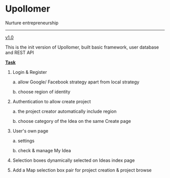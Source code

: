 # Upollomer

Nurture entrepreneurship

------

<u>v1.0</u>

This is the init version of Upollomer, built basic framework, user database and REST API

**<u>Task</u>**

1. Login & Register

   a. allow Google/ Facebook strategy apart from local strategy

   b. choose region of identity

2. Authentication to allow create project

   a. the project creator automatically include region

   b. choose category of the Idea on the same Create page

3. User's own page

   a. settings

   b. check & manage My Idea

4. Selection boxes dynamically selected on Ideas index page

5. Add a Map selection box pair for project creation & project browse

